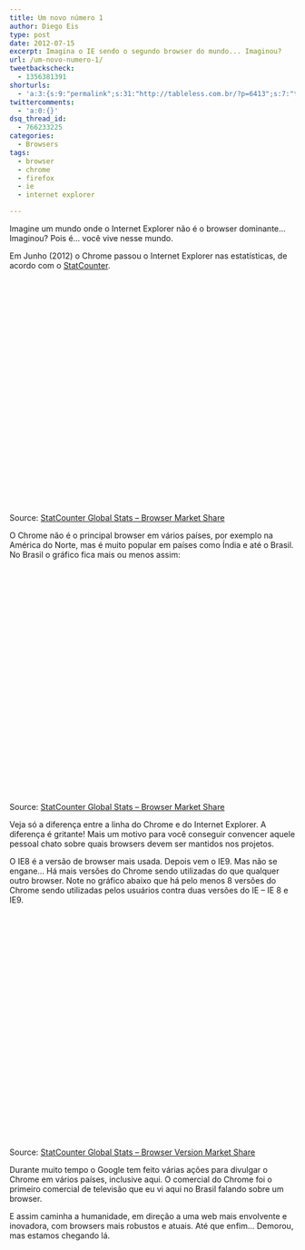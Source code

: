 ```yaml
---
title: Um novo número 1
author: Diego Eis
type: post
date: 2012-07-15
excerpt: Imagina o IE sendo o segundo browser do mundo... Imaginou?
url: /um-novo-numero-1/
tweetbackscheck:
  - 1356381391
shorturls:
  - 'a:3:{s:9:"permalink";s:31:"http://tableless.com.br/?p=6413";s:7:"tinyurl";s:26:"http://tinyurl.com/cpswjb2";s:4:"isgd";s:19:"http://is.gd/DdqbdZ";}'
twittercomments:
  - 'a:0:{}'
dsq_thread_id:
  - 766233225
categories:
  - Browsers
tags:
  - browser
  - chrome
  - firefox
  - ie
  - internet explorer

---
```

Imagine um mundo onde o Internet Explorer não é o browser dominante&#8230; Imaginou? Pois é&#8230; você vive nesse mundo.

Em Junho (2012) o Chrome passou o Internet Explorer nas estatísticas, de acordo com o [StatCounter][1].

<div id="browser-ww-monthly-201106-201206" width="600" height="400" style="width:600px; height: 400px;">
</div>

<!-- You may change the values of width and height above to resize the chart -->

Source: [StatCounter Global Stats &#8211; Browser Market Share][1]



O Chrome não é o principal browser em vários países, por exemplo na América do Norte, mas é muito popular em países como Índia e até o Brasil. No Brasil o gráfico fica mais ou menos assim:

<div id="browser-BR-monthly-201106-201206" width="600" height="400" style="width:600px; height: 400px;">
</div>

<!-- You may change the values of width and height above to resize the chart -->

Source: [StatCounter Global Stats &#8211; Browser Market Share][2]



Veja só a diferença entre a linha do Chrome e do Internet Explorer. A diferença é gritante! Mais um motivo para você conseguir convencer aquele pessoal chato sobre quais browsers devem ser mantidos nos projetos.

O IE8 é a versão de browser mais usada. Depois vem o IE9. Mas não se engane&#8230; Há mais versões do Chrome sendo utilizadas do que qualquer outro browser. Note no gráfico abaixo que há pelo menos 8 versões do Chrome sendo utilizadas pelos usuários contra duas versões do IE &#8211; IE 8 e IE9.

<div id="browser_version-BR-monthly-201106-201206-bar" width="600" height="400" style="width:600px; height: 400px;">
</div>

<!-- You may change the values of width and height above to resize the chart -->

Source: [StatCounter Global Stats &#8211; Browser Version Market Share][3]



Durante muito tempo o Google tem feito várias ações para divulgar o Chrome em vários países, inclusive aqui. O comercial do Chrome foi o primeiro comercial de televisão que eu vi aqui no Brasil falando sobre um browser.

E assim caminha a humanidade, em direção a uma web mais envolvente e inovadora, com browsers mais robustos e atuais. Até que enfim&#8230; Demorou, mas estamos chegando lá.

 [1]: http://gs.statcounter.com/
 [2]: http://gs.statcounter.com/#browser-BR-monthly-201106-201206
 [3]: http://gs.statcounter.com/#browser_version-BR-monthly-201106-201206-bar